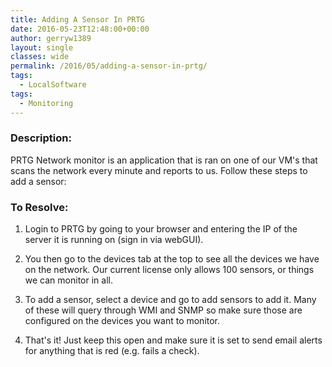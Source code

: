 ```yaml
---
title: Adding A Sensor In PRTG
date: 2016-05-23T12:48:00+00:00
author: gerryw1389
layout: single
classes: wide
permalink: /2016/05/adding-a-sensor-in-prtg/
tags:
  - LocalSoftware
tags:
  - Monitoring
---
```

<!--more-->

### Description:

PRTG Network monitor is an application that is ran on one of our VM's that scans the network every minute and reports to us. Follow these steps to add a sensor:

### To Resolve:

1. Login to PRTG by going to your browser and entering the IP of the server it is running on (sign in via webGUI).

2. You then go to the devices tab at the top to see all the devices we have on the network. Our current license only allows 100 sensors, or things we can monitor in all.

3. To add a sensor, select a device and go to add sensors to add it. Many of these will query through WMI and SNMP so make sure those are configured on the devices you want to monitor.

4. That's it! Just keep this open and make sure it is set to send email alerts for anything that is red (e.g. fails a check).